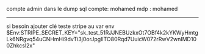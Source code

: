 compte admin dans le dump sql 
compte: mohamed
mdp : mohamed 
    





------------------------------------
si besoin ajouter clé teste stripe au var env 
$Env:STRIPE_SECRET_KEY="sk_test_51RJJNEBUzkxOt7OBf4k2kYKWyHmtgLk6NRgvq54uCNHmHi9dvTi3j0orJpgIlTO80Rqd7UuicW072rRwV2wnIMD100Zhkcsl2x"
